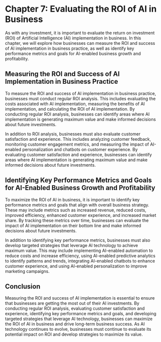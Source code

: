 Chapter 7: Evaluating the ROI of AI in Business
===============================================

As with any investment, it is important to evaluate the return on investment (ROI) of Artificial Intelligence (AI) implementation in business. In this chapter, we will explore how businesses can measure the ROI and success of AI implementation in business practice, as well as identify key performance metrics and goals for AI-enabled business growth and profitability.

Measuring the ROI and Success of AI Implementation in Business Practice
-----------------------------------------------------------------------

To measure the ROI and success of AI implementation in business practice, businesses must conduct regular ROI analysis. This includes evaluating the costs associated with AI implementation, measuring the benefits of AI implementation, and calculating the ROI of AI implementation. By conducting regular ROI analysis, businesses can identify areas where AI implementation is generating maximum value and make informed decisions about future investments.

In addition to ROI analysis, businesses must also evaluate customer satisfaction and experience. This includes analyzing customer feedback, monitoring customer engagement metrics, and measuring the impact of AI-enabled personalization and chatbots on customer experience. By evaluating customer satisfaction and experience, businesses can identify areas where AI implementation is generating maximum value and make informed decisions about future investments.

Identifying Key Performance Metrics and Goals for AI-Enabled Business Growth and Profitability
----------------------------------------------------------------------------------------------

To maximize the ROI of AI in business, it is important to identify key performance metrics and goals that align with overall business strategy. These may include metrics such as increased revenue, reduced costs, improved efficiency, enhanced customer experience, and increased market share. By tracking these metrics over time, businesses can evaluate the impact of AI implementation on their bottom line and make informed decisions about future investments.

In addition to identifying key performance metrics, businesses must also develop targeted strategies that leverage AI technology to achieve maximum value. This may include implementing AI-enabled automation to reduce costs and increase efficiency, using AI-enabled predictive analytics to identify patterns and trends, integrating AI-enabled chatbots to enhance customer experience, and using AI-enabled personalization to improve marketing campaigns.

Conclusion
----------

Measuring the ROI and success of AI implementation is essential to ensure that businesses are getting the most out of their AI investments. By conducting regular ROI analysis, evaluating customer satisfaction and experience, identifying key performance metrics and goals, and developing targeted strategies that leverage AI technology, businesses can maximize the ROI of AI in business and drive long-term business success. As AI technology continues to evolve, businesses must continue to evaluate its potential impact on ROI and develop strategies to maximize its value.

